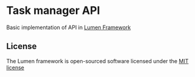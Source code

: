# Task manager API

Basic implementation of API in [Lumen Framework](http://lumen.laravel.com/docs)

## License

The Lumen framework is open-sourced software licensed under the [MIT license](http://opensource.org/licenses/MIT)
